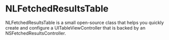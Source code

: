 NLFetchedResultsTable
=====================

NLFetchedResultsTable is a small open-source class that helps you
quickly create and configure a UITableViewController that is backed
by an NSFetchedResultsController.

